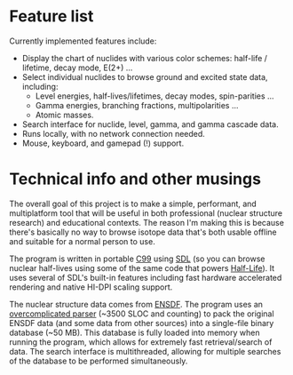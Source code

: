 # Feature list

Currently implemented features include:

- Display the chart of nuclides with various color schemes: half-life / lifetime, decay mode, E(2+) ...
- Select individual nuclides to browse ground and excited state data, including:
  - Level energies, half-lives/lifetimes, decay modes, spin-parities ...
  - Gamma energies, branching fractions, multipolarities ...
  - Atomic masses.
- Search interface for nuclide, level, gamma, and gamma cascade data.
- Runs locally, with no network connection needed.
- Mouse, keyboard, and gamepad (!) support.

# Technical info and other musings

The overall goal of this project is to make a simple, performant, and multiplatform tool that will be useful in both professional (nuclear structure research) and educational contexts. The reason I'm making this is because there's basically no way to browse isotope data that's both usable offline and suitable for a normal person to use.

The program is written in portable [C99](https://en.wikipedia.org/wiki/C99) using [SDL](https://github.com/libsdl-org/SDL) (so you can browse nuclear half-lives using some of the same code that powers [Half-Life](https://www.pcgamingwiki.com/wiki/Half-Life#Middleware)). It uses several of SDL's built-in features including fast hardware accelerated rendering and native HI-DPI scaling support.

The nuclear structure data comes from [ENSDF](https://www.nndc.bnl.gov/ensdfarchivals/). The program uses an [overcomplicated parser](../data_processor/proc_data_parser.c) (~3500 SLOC and counting) to pack the original ENSDF data (and some data from other sources) into a single-file binary database (~50 MB). This database is fully loaded into memory when running the program, which allows for extremely fast retrieval/search of data. The search interface is multithreaded, allowing for multiple searches of the database to be performed simultaneously.